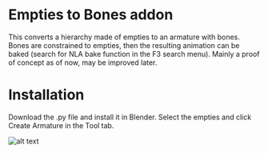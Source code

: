 # Empties to Bones addon
This converts a hierarchy made of empties to an armature with bones.
Bones are constrained to empties, then the resulting animation can be baked (search for NLA bake function in the F3 search menu).
Mainly a proof of concept as of now, may be improved later.

# Installation
Download the .py file and install it in Blender.
Select the empties and click Create Armature in the Tool tab.

![alt text](https://github.com/artellblender/empties_to_bones/blob/master/1.png)

